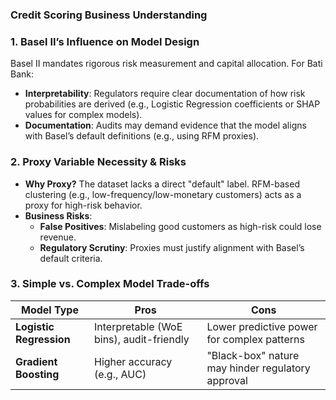 ### Credit Scoring Business Understanding  

### 1. Basel II’s Influence on Model Design  
Basel II mandates rigorous risk measurement and capital allocation. For Bati Bank:  
- **Interpretability**: Regulators require clear documentation of how risk probabilities are derived (e.g., Logistic Regression coefficients or SHAP values for complex models).  
- **Documentation**: Audits may demand evidence that the model aligns with Basel’s default definitions (e.g., using RFM proxies).  

### 2. Proxy Variable Necessity & Risks  
- **Why Proxy?** The dataset lacks a direct "default" label. RFM-based clustering (e.g., low-frequency/low-monetary customers) acts as a proxy for high-risk behavior.  
- **Business Risks**:  
  - **False Positives**: Mislabeling good customers as high-risk could lose revenue.  
  - **Regulatory Scrutiny**: Proxies must justify alignment with Basel’s default criteria.  

### 3. Simple vs. Complex Model Trade-offs  
| **Model Type**       | **Pros**                          | **Cons**                          |  
|-----------------------|-----------------------------------|-----------------------------------|  
| **Logistic Regression** | Interpretable (WoE bins), audit-friendly | Lower predictive power for complex patterns |  
| **Gradient Boosting**  | Higher accuracy (e.g., AUC)       | "Black-box" nature may hinder regulatory approval |  #Credit Scoring Business Understanding

